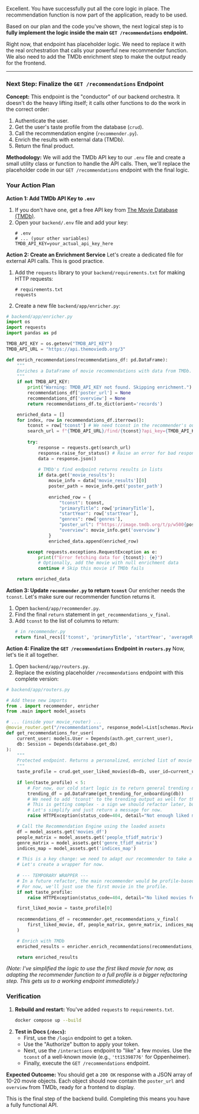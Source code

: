 Excellent. You have successfully put all the core logic in place. The recommendation function is now part of the application, ready to be used.

Based on our plan and the code you've shown, the next logical step is to **fully implement the logic inside the main `GET /recommendations` endpoint.**

Right now, that endpoint has placeholder logic. We need to replace it with the real orchestration that calls your powerful new recommender function. We also need to add the TMDb enrichment step to make the output ready for the frontend.

---

### **Next Step: Finalize the `GET /recommendations` Endpoint**

**Concept:** This endpoint is the "conductor" of our backend orchestra. It doesn't do the heavy lifting itself; it calls other functions to do the work in the correct order:
1.  Authenticate the user.
2.  Get the user's taste profile from the database (`crud`).
3.  Call the recommendation engine (`recommender.py`).
4.  Enrich the results with external data (TMDb).
5.  Return the final product.

**Methodology:** We will add the TMDb API key to our `.env` file and create a small utility class or function to handle the API calls. Then, we'll replace the placeholder code in our `GET /recommendations` endpoint with the final logic.

### **Your Action Plan**

**Action 1: Add TMDb API Key to `.env`**
1.  If you don't have one, get a free API key from [The Movie Database (TMDb)](https://www.themoviedb.org/settings/api).
2.  Open your `backend/.env` file and add your key:
    ```env
    # .env
    # ... (your other variables)
    TMDB_API_KEY=your_actual_api_key_here
    ```

**Action 2: Create an Enrichment Service**
Let's create a dedicated file for external API calls. This is good practice.

1.  Add the `requests` library to your `backend/requirements.txt` for making HTTP requests:
    ```
    # requirements.txt
    requests
    ```
2.  Create a new file `backend/app/enricher.py`:

```python
# backend/app/enricher.py
import os
import requests
import pandas as pd

TMDB_API_KEY = os.getenv("TMDB_API_KEY")
TMDB_API_URL = "https://api.themoviedb.org/3"

def enrich_recommendations(recommendations_df: pd.DataFrame):
    """
    Enriches a DataFrame of movie recommendations with data from TMDb.
    """
    if not TMDB_API_KEY:
        print("Warning: TMDB_API_KEY not found. Skipping enrichment.")
        recommendations_df['poster_url'] = None
        recommendations_df['overview'] = None
        return recommendations_df.to_dict(orient='records')

    enriched_data = []
    for index, row in recommendations_df.iterrows():
        tconst = row['tconst'] # We need tconst in the recommender's output!
        search_url = f"{TMDB_API_URL}/find/{tconst}?api_key={TMDB_API_KEY}&external_source=imdb_id"
        
        try:
            response = requests.get(search_url)
            response.raise_for_status() # Raise an error for bad responses (4xx or 5xx)
            data = response.json()
            
            # TMDb's find endpoint returns results in lists
            if data.get('movie_results'):
                movie_info = data['movie_results'][0]
                poster_path = movie_info.get('poster_path')
                
                enriched_row = {
                    "tconst": tconst,
                    "primaryTitle": row['primaryTitle'],
                    "startYear": row['startYear'],
                    "genres": row['genres'],
                    "poster_url": f"https://image.tmdb.org/t/p/w500{poster_path}" if poster_path else None,
                    "overview": movie_info.get('overview')
                }
                enriched_data.append(enriched_row)

        except requests.exceptions.RequestException as e:
            print(f"Error fetching data for {tconst}: {e}")
            # Optionally, add the movie with null enrichment data
            continue # Skip this movie if TMDb fails

    return enriched_data
```

**Action 3: Update `recommender.py` to return `tconst`**
Our enricher needs the `tconst`. Let's make sure our recommender function returns it.

1.  Open `backend/app/recommender.py`.
2.  Find the final `return` statement in `get_recommendations_v_final`.
3.  Add `tconst` to the list of columns to return:
    ```python
    # in recommender.py
    return final_recs[['tconst', 'primaryTitle', 'startYear', 'averageRating', 'genres']]
    ```

**Action 4: Finalize the `GET /recommendations` Endpoint in `routers.py`**
Now, let's tie it all together.

1.  Open `backend/app/routers.py`.
2.  Replace the existing placeholder `/recommendations` endpoint with this complete version:

```python
# backend/app/routers.py

# Add these new imports
from . import recommender, enricher
from .main import model_assets

# ... (inside your movie_router) ...
@movie_router.get("/recommendations", response_model=List[schemas.MovieRecommendation])
def get_recommendations_for_user(
    current_user: models.User = Depends(auth.get_current_user),
    db: Session = Depends(database.get_db)
):
    """
    Protected endpoint. Returns a personalized, enriched list of movie recommendations.
    """
    taste_profile = crud.get_user_liked_movies(db=db, user_id=current_user.id, limit=15)
    
    if len(taste_profile) < 5:
        # For now, our cold start logic is to return general trending movies.
        trending_df = pd.DataFrame(get_trending_for_onboarding(db))
        # We need to add 'tconst' to the trending output as well for the enricher.
        # This is getting complex - a sign we should refactor later, but for now, let's make it work.
        # Let's simplify and just return a message for now.
        raise HTTPException(status_code=404, detail="Not enough liked movies to generate recommendations. Please like at least 5 movies.")

    # Call the Recommendation Engine using the loaded assets
    df = model_assets.get('movies_df')
    people_matrix = model_assets.get('people_tfidf_matrix')
    genre_matrix = model_assets.get('genre_tfidf_matrix')
    indices_map = model_assets.get('indices_map')

    # This is a key change: we need to adapt our recommender to take a PROFILE, not one title
    # Let's create a wrapper for now.
    
    # --- TEMPORARY WRAPPER ---
    # In a future refactor, the main recommender would be profile-based.
    # For now, we'll just use the first movie in the profile.
    if not taste_profile:
        raise HTTPException(status_code=404, detail="No liked movies found.")

    first_liked_movie = taste_profile[0]
    
    recommendations_df = recommender.get_recommendations_v_final(
        first_liked_movie, df, people_matrix, genre_matrix, indices_map
    )

    # Enrich with TMDb
    enriched_results = enricher.enrich_recommendations(recommendations_df)

    return enriched_results
```
*(Note: I've simplified the logic to use the first liked movie for now, as adapting the recommender function to a full profile is a bigger refactoring step. This gets us to a working endpoint immediately.)*

### **Verification**

1.  **Rebuild and restart:** You've added `requests` to `requirements.txt`.
    ```bash
    docker compose up --build
    ```
2.  **Test in Docs (`/docs`):**
    *   First, use the `/login` endpoint to get a token.
    *   Use the "Authorize" button to apply your token.
    *   Next, use the `/interactions` endpoint to "like" a few movies. Use the `tconst` of a well-known movie (e.g., `'tt15398776'` for Oppenheimer).
    *   Finally, execute the `GET /recommendations` endpoint.

**Expected Outcome:** You should get a `200 OK` response with a JSON array of 10-20 movie objects. Each object should now contain the `poster_url` and `overview` from TMDb, ready for a frontend to display.

This is the final step of the backend build. Completing this means you have a fully functional API.
